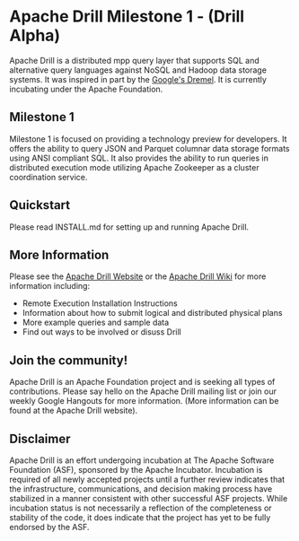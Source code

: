 # Apache Drill Milestone 1 - (Drill Alpha)

Apache Drill is a distributed mpp query layer that supports SQL and alternative query languages against NoSQL and Hadoop data storage systems.  It was inspired in part by the [Google's Dremel](http://research.google.com/pubs/pub36632.html).  It is currently incubating under the Apache Foundation.


## Milestone 1
Milestone 1 is focused on providing a technology preview for developers.  It offers the ability to query JSON and Parquet columnar data storage formats using ANSI compliant SQL.  It also provides the ability to run queries in distributed execution mode utilizing Apache Zookeeper as a cluster coordination service.

## Quickstart

Please read INSTALL.md for setting up and running Apache Drill.

## More Information
Please see the [Apache Drill Website](http://incubator.apache.org/drill/) or the [Apache Drill Wiki](https://cwiki.apache.org/confluence/display/DRILL/Apache+Drill+Wiki) for more information including:

 * Remote Execution Installation Instructions
 * Information about how to submit logical and distributed physical plans
 * More example queries and sample data
 * Find out ways to be involved or disuss Drill


## Join the community!
Apache Drill is an Apache Foundation project and is seeking all types of contributions.  Please say hello on the Apache Drill mailing list or join our weekly Google Hangouts for more information.  (More information can be found at the Apache Drill website).

## Disclaimer
Apache Drill is an effort undergoing incubation at The Apache Software Foundation (ASF), sponsored by the Apache Incubator. Incubation is required of all newly accepted projects until a further review indicates that the infrastructure, communications, and decision making process have stabilized in a manner consistent with other successful ASF projects. While incubation status is not necessarily a reflection of the completeness or stability of the code, it does indicate that the project has yet to be fully endorsed by the ASF.